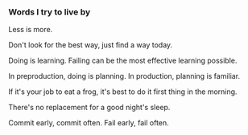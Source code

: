 ### Words I try to live by

Less is more.

Don't look for the best way, just find a way today.

Doing is learning. Failing can be the most effective learning possible.

In preproduction, doing is planning. In production, planning is familiar.

If it's your job to eat a frog, it's best to do it first thing in the morning.

There's no replacement for a good night's sleep.

Commit early, commit often. Fail early, fail often.
